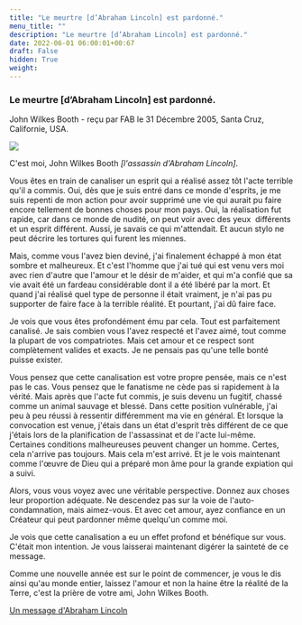 ```yaml
---
title: "Le meurtre [d’Abraham Lincoln] est pardonné."
menu_title: ""
description: "Le meurtre [d’Abraham Lincoln] est pardonné."
date: 2022-06-01 06:00:01+00:67
draft: False
hidden: True
weight:
---
```

### Le meurtre [d’Abraham Lincoln] est pardonné.

John Wilkes Booth - reçu par FAB le 31 Décembre 2005, Santa Cruz, Californie, USA.

![](/fr-contemporary-messages/fr-contemporary-messages-by-date-order/fr-contemporary-messages-2005/fr-lotus-1205631_1280.jpg)

C'est moi, John Wilkes Booth *[l'assassin d'Abraham Lincoln]*.

Vous êtes en train de canaliser un esprit qui a réalisé assez tôt l'acte terrible qu'il a commis. Oui, dès que je suis entré dans ce monde d'esprits, je me suis repenti de mon action pour avoir supprimé une vie qui aurait pu faire encore tellement de bonnes choses pour mon pays. Oui, la réalisation fut rapide, car dans ce monde de nudité, on peut voir avec des yeux  différents et un esprit différent. Aussi, je savais ce qui m'attendait. Et aucun stylo ne peut décrire les tortures qui furent les miennes.

Mais, comme vous l'avez bien deviné, j'ai finalement échappé à mon état sombre et malheureux. Et c'est l'homme que j'ai tué qui est venu vers moi avec rien d'autre que l'amour et le désir de m'aider, et qui m'a confié que sa vie avait été un fardeau considérable dont il a été libéré par la mort. Et quand j'ai réalisé quel type de personne il était vraiment, je n'ai pas pu supporter de faire face à la terrible réalité. Et pourtant, j'ai dû faire face.

Je vois que vous êtes profondément ému par cela. Tout est parfaitement canalisé. Je sais combien vous l'avez respecté et l'avez aimé, tout comme la plupart de vos compatriotes. Mais cet amour et ce respect sont complètement valides et exacts. Je ne pensais pas qu'une telle bonté puisse exister.

Vous pensez que cette canalisation est votre propre pensée, mais ce n'est pas le cas. Vous pensez que le fanatisme ne cède pas si rapidement à la vérité. Mais après que l'acte fut commis, je suis devenu un fugitif, chassé comme un animal sauvage et blessé. Dans cette position vulnérable, j'ai peu à peu réussi à ressentir différemment ma vie en général. Et lorsque la convocation est venue, j'étais dans un état d'esprit très différent de ce que j'étais lors de la planification de l'assassinat et de l'acte lui-même. Certaines conditions malheureuses peuvent changer un homme. Certes, cela n'arrive pas toujours. Mais cela m'est arrivé. Et je le vois maintenant comme l'œuvre de Dieu qui a préparé mon âme pour la grande expiation qui a suivi.

Alors, vous vous voyez avec une véritable perspective. Donnez aux choses leur proportion adéquate. Ne descendez pas sur la voie de l'auto-condamnation, mais aimez-vous. Et avec cet amour, ayez confiance en un Créateur qui peut pardonner même quelqu'un comme moi.

Je vois que cette canalisation a eu un effet profond et bénéfique sur vous. C'était mon intention. Je vous laisserai maintenant digérer la sainteté de ce message.

Comme une nouvelle année est sur le point de commencer, je vous le dis ainsi qu'au monde entier, laissez l'amour et non la haine être la réalité de la Terre, c'est la prière de votre ami, John Wilkes Booth.

[Un message d'Abraham Lincoln](/fr-contemporary-messages/fr-contemporary-messages-by-date-order/fr-contemporary-messages-2005/fr-2005-12-31-1-fab-abraham-lincoln/)
